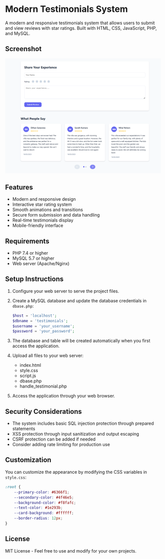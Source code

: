 # Modern Testimonials System

A modern and responsive testimonials system that allows users to submit and view reviews with star ratings. Built with HTML, CSS, JavaScript, PHP, and MySQL.

## Screenshot

![Modern Testimonials System](screenshot.png)

## Features

- Modern and responsive design
- Interactive star rating system
- Smooth animations and transitions
- Secure form submission and data handling
- Real-time testimonials display
- Mobile-friendly interface

## Requirements

- PHP 7.4 or higher
- MySQL 5.7 or higher
- Web server (Apache/Nginx)

## Setup Instructions

1. Configure your web server to serve the project files.

2. Create a MySQL database and update the database credentials in `dbase.php`:
   ```php
   $host = 'localhost';
   $dbname = 'testimonials';
   $username = 'your_username';
   $password = 'your_password';
   ```

3. The database and table will be created automatically when you first access the application.

4. Upload all files to your web server:
   - index.html
   - style.css
   - script.js
   - dbase.php
   - handle_testimonial.php

5. Access the application through your web browser.

## Security Considerations

- The system includes basic SQL injection protection through prepared statements
- XSS protection through input sanitization and output escaping
- CSRF protection can be added if needed
- Consider adding rate limiting for production use

## Customization

You can customize the appearance by modifying the CSS variables in `style.css`:

```css
:root {
    --primary-color: #6366f1;
    --secondary-color: #4f46e5;
    --background-color: #f8fafc;
    --text-color: #1e293b;
    --card-background: #ffffff;
    --border-radius: 12px;
}
```

## License

MIT License - Feel free to use and modify for your own projects. 
